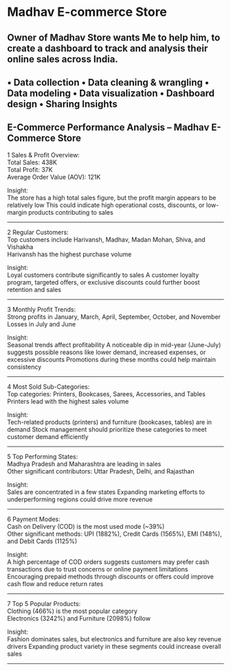 # Madhav E-commerce Store
Owner of Madhav Store wants Me to help him, to create a dashboard to track and analysis their online sales across India.
---
• Data collection 
• Data cleaning & wrangling 
• Data modeling 
• Data visualization 
• Dashboard design 
• Sharing Insights
---
E-Commerce Performance Analysis – Madhav E-Commerce Store  
---

1 Sales & Profit Overview:  
Total Sales: 438K  
Total Profit: 37K  
Average Order Value (AOV): 121K  

Insight:  
The store has a high total sales figure, but the profit margin appears to be relatively low This could indicate high operational costs, discounts, or low-margin products contributing to sales

---

2 Regular Customers:  
Top customers include Harivansh, Madhav, Madan Mohan, Shiva, and Vishakha  
Harivansh has the highest purchase volume  

Insight:  
Loyal customers contribute significantly to sales A customer loyalty program, targeted offers, or exclusive discounts could further boost retention and sales

---

3 Monthly Profit Trends:  
Strong profits in January, March, April, September, October, and November  
Losses in July and June  

Insight:  
Seasonal trends affect profitability A noticeable dip in mid-year (June-July) suggests possible reasons like lower demand, increased expenses, or excessive discounts Promotions during these months could help maintain consistency

---

4 Most Sold Sub-Categories:  
Top categories: Printers, Bookcases, Sarees, Accessories, and Tables  
Printers lead with the highest sales volume  

Insight:  
Tech-related products (printers) and furniture (bookcases, tables) are in demand Stock management should prioritize these categories to meet customer demand efficiently

---

5 Top Performing States:  
Madhya Pradesh and Maharashtra are leading in sales  
Other significant contributors: Uttar Pradesh, Delhi, and Rajasthan  

Insight:  
Sales are concentrated in a few states Expanding marketing efforts to underperforming regions could drive more revenue

---

6 Payment Modes:  
Cash on Delivery (COD) is the most used mode (~39%)  
Other significant methods: UPI (1882%), Credit Cards (1565%), EMI (148%), and Debit Cards (1125%)  

Insight:  
A high percentage of COD orders suggests customers may prefer cash transactions due to trust concerns or online payment limitations Encouraging prepaid methods through discounts or offers could improve cash flow and reduce return rates

---

7 Top 5 Popular Products:  
Clothing (466%) is the most popular category  
Electronics (3242%) and Furniture (2098%) follow  

Insight:  
Fashion dominates sales, but electronics and furniture are also key revenue drivers Expanding product variety in these segments could increase overall sales

---
